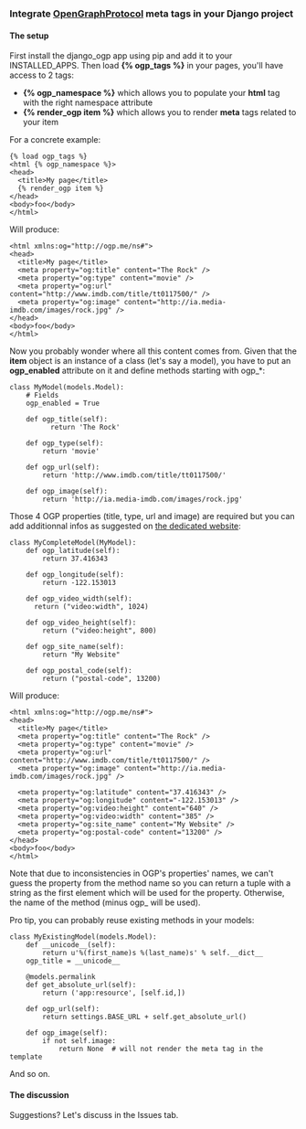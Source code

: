 ### Integrate [OpenGraphProtocol](http://ogp.me) meta tags in your Django project

#### The setup ####

First install the django\_ogp app using pip and add it to your INSTALLED\_APPS.
Then load __{% ogp_tags %}__ in your pages, you'll have access to 2 tags:

* __{% ogp_namespace %}__ which allows you to populate your __html__ tag with the right namespace attribute
* __{% render_ogp item %}__ which allows you to render __meta__ tags related to your item

For a concrete example:

    {% load ogp_tags %}
    <html {% ogp_namespace %}>
    <head>
      <title>My page</title>
      {% render_ogp item %}
    </head>
    <body>foo</body>
    </html>

Will produce:

    <html xmlns:og="http://ogp.me/ns#">
    <head>
      <title>My page</title>
      <meta property="og:title" content="The Rock" />
      <meta property="og:type" content="movie" />
      <meta property="og:url" content="http://www.imdb.com/title/tt0117500/" />
      <meta property="og:image" content="http://ia.media-imdb.com/images/rock.jpg" />
    </head>
    <body>foo</body>
    </html>

Now you probably wonder where all this content comes from. 
Given that the __item__ object is an instance of a class (let's say a model),
you have to put an __ogp\_enabled__ attribute on it and define methods starting with ogp\_*:

    class MyModel(models.Model):
        # Fields
        ogp_enabled = True
        
        def ogp_title(self):
              return 'The Rock'

        def ogp_type(self):
            return 'movie'
        
        def ogp_url(self):
            return 'http://www.imdb.com/title/tt0117500/'
        
        def ogp_image(self):
            return 'http://ia.media-imdb.com/images/rock.jpg'

Those 4 OGP properties (title, type, url and image) are required but 
you can add additionnal infos as suggested on 
[the dedicated website](http://ogp.me):

    class MyCompleteModel(MyModel):
        def ogp_latitude(self):
            return 37.416343

        def ogp_longitude(self):
            return -122.153013

        def ogp_video_width(self):
          return ("video:width", 1024)
        
        def ogp_video_height(self):
            return ("video:height", 800)
        
        def ogp_site_name(self):
            return "My Website"
        
        def ogp_postal_code(self):
            return ("postal-code", 13200)

    
Will produce:

    <html xmlns:og="http://ogp.me/ns#">
    <head>
      <title>My page</title>
      <meta property="og:title" content="The Rock" />
      <meta property="og:type" content="movie" />
      <meta property="og:url" content="http://www.imdb.com/title/tt0117500/" />
      <meta property="og:image" content="http://ia.media-imdb.com/images/rock.jpg" />
      
      <meta property="og:latitude" content="37.416343" />
      <meta property="og:longitude" content="-122.153013" />
      <meta property="og:video:height" content="640" />
      <meta property="og:video:width" content="385" />
      <meta property="og:site_name" content="My Website" />
      <meta property="og:postal-code" content="13200" />
    </head>
    <body>foo</body>
    </html>

Note that due to inconsistencies in OGP's properties' names, we can't guess
the property from the method name so you can return a tuple with a string
as the first element which will be used for the property. Otherwise, the name
of the method (minus ogp\_ will be used).

Pro tip, you can probably reuse existing methods in your models:

    class MyExistingModel(models.Model):
        def __unicode__(self):
            return u'%(first_name)s %(last_name)s' % self.__dict__
        ogp_title = __unicode__
        
        @models.permalink
        def get_absolute_url(self):
            return ('app:resource', [self.id,])
        
        def ogp_url(self):
            return settings.BASE_URL + self.get_absolute_url()
        
        def ogp_image(self):
            if not self.image:
                return None  # will not render the meta tag in the template

And so on.


#### The discussion ####

Suggestions? Let's discuss in the Issues tab.
